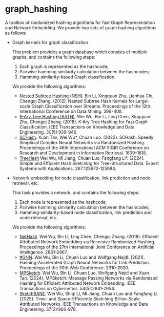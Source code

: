 # graph_hashing
A toolbox of randomized hashing algorithms for fast Graph Representation and Network Embedding. We provide two sets of graph hashing algorithms as follows:

- Graph kernels for graph classification
    
    This problem provides a graph database which consists of multiple graphs, and contains the following steps:
    
    1. Each graph is represented as the hashcode;  
    2. Pairwise hamming similarity calculation between the hashcodes;  
    3. Hamming-similarity-based Graph classification.
    
    We provide the following algorithms:
    
    - [Nested Subtree Hashing (NSH)](https://github.com/drhash-cn/graph-hashing/tree/main/nested-subtree-hash-kernels). Bin Li, Xingquan Zhu, Lianhua Chi, Chengqi Zhang. (2012). Nested Subtree Hash Kernels for Large-scale Graph Classification over Streams. Proceedings of the 12th International Conference on Data Mining. 399-408.
    - [K-Ary Tree Hashing (KATH)](https://github.com/drhash-cn/graph-hashing/tree/main/kath). Wei Wu, Bin Li, Ling Chen, Xingquan Zhu, Chengqi Zhang. (2018). K-Ary Tree Hashing for Fast Graph Classification. IEEE Transactions on Knowledge and Data Engineering. 30(5):936-949.
    - [SCHash](https://github.com/drhash-cn/graph-hashing/tree/main/schash). Xuan Tan, Wei Wu*, Chuan Luo. (2023). SCHash: Speedy Simplicial Complex Neural Networks via Randomized Hashing. Proceedings of the 46th International ACM SIGIR Conference on Research and Development in Information Retrieval. 1609–1618.
    - [TreeHash](https://github.com/AIandBD/graph-hashing/tree/main/TreeHash) Wei Wu, Mi Jiang, Chuan Luo, Fangfang Li*. (2024). Simple and Efficient Hash Sketching for Tree-Structured Data. Expert Systems with Applications. 267:125973-125984.

- Network embedding for node classification, link prediction and node retrieval, etc.

    This task provides a network, and contains the following steps:
    
    1. Each node is represented as the hashcode;  
    2. Pairwise hamming similarity calculation between the hashcodes;  
    3. Hamming-similarity-based node classification, link prediction and node retrieval, etc.

    We provide the following algorithms:
    
    - [NetHash](https://github.com/drhash-cn/graph-hashing/tree/main/nethash). Wei Wu, Bin Li, Ling Chen, Chengqi Zhang. (2018). Efficient Attributed Network Embedding via Recursive Randomized Hashing. Proceedings of the 27th International Joint Conference on Artificial Intelligence. 2861-2867.
    - [#GNN](https://github.com/drhash-cn/graph-hashing/tree/main/hash-gnn). Wei Wu, Bin Li, Chuan Luo and Wolfgang Nejdl. (2021). Hashing-Accelerated Graph Neural Networks for Link Prediction. Proceedings of the 30th Web Conference. 2910-2920.
    - [MPSketch](https://github.com/drhash-cn/graph-hashing/tree/main/mpsketch). Wei Wu, Bin Li, Chuan Luo, Wolfgang Nejdl and Xuan Tan. (2024). MPSketch: Message Passing Networks via Randomized Hashing for Efficient Attributed Network Embedding. IEEE Transactions on Cybernetics. 54(5):2941-2954.
    - [SketchBANE](https://github.com/AIandBD/graph-hashing/tree/main/SketchBANE). Wei Wu, Shiqi Li, Mi Jiang, Chuan Luo and Fangfang Li. (2025). Time- and Space-Efficiently Sketching Billion-Scale Attributed Networks. IEEE Transactions on Knowledge and Data Engineering. 37(2):966-978.
